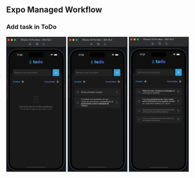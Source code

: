 ## Expo Managed Workflow

### Add task in ToDo

<div>
  <img align="center" alt="1" height="360em" width="160em" src="https://raw.githubusercontent.com/pedro10r/todo-challenge/main/src/assets/screenshots/empty-list.png">
  <img align="center" alt="1" height="360em" width="160em" src="https://raw.githubusercontent.com/pedro10r/todo-challenge/main/src/assets/screenshots/list-items.png">
  <img align="center" alt="1" height="360em" width="160em" src="https://raw.githubusercontent.com/pedro10r/todo-challenge/main/src/assets/screenshots/completed.png">
</div>